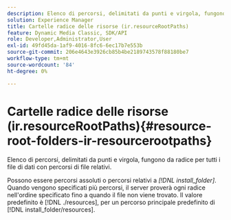 ```yaml
---
description: Elenco di percorsi, delimitati da punti e virgola, fungono da radice per tutti i file di dati con percorsi di file relativi.
solution: Experience Manager
title: Cartelle radice delle risorse (ir.resourceRootPaths)
feature: Dynamic Media Classic, SDK/API
role: Developer,Administrator,User
exl-id: 49fd45da-1af9-4016-8fc6-6ec17b7e553b
source-git-commit: 206e4643e3926cb85b4be2189743578f88180be7
workflow-type: tm+mt
source-wordcount: '84'
ht-degree: 0%

---
```


# Cartelle radice delle risorse (ir.resourceRootPaths){#resource-root-folders-ir-resourcerootpaths}

Elenco di percorsi, delimitati da punti e virgola, fungono da radice per tutti i file di dati con percorsi di file relativi.

Possono essere percorsi assoluti o percorsi relativi a *[!DNL install_folder]*. Quando vengono specificati più percorsi, il server proverà ogni radice nell&#39;ordine specificato fino a quando il file non viene trovato. Il valore predefinito è [!DNL ./resources], per un percorso principale predefinito di [!DNL install_folder/resources].
